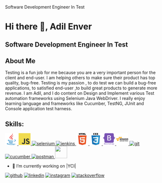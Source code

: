 Software Development Engineer In Test  
   
# Hi there 👋, Adil Enver 
## Software Development Engineer In Test 
## About Me
Testing is a fun job for me because you are a very important person for the client and end-user. I am helping others to make sure their product has top quality, bug-free. Testing is my passion , to do test we can build a bug-free applications, to satisfied end-user ,to build great products to generate more revenue. I am Adil, and I do content on Design and Implement various Test automation frameworks using Selenium Java WebDriver. I really enjoy learning language and frameworks like Cucumber, TestNG, JUnit and Console application test harness. 

## Skills:
<p align="left">
</p>
<p align="left"> <a href="https://www.java.com" target="_blank" rel="noreferrer"> <img src="https://raw.githubusercontent.com/devicons/devicon/master/icons/java/java-original.svg" alt="java" width="40" height="40"/> </a> <a href="https://developer.mozilla.org/en-US/docs/Web/JavaScript" target="_blank" rel="noreferrer"> <img src="https://raw.githubusercontent.com/devicons/devicon/master/icons/javascript/javascript-original.svg" alt="javascript" width="40" height="40"/> </a> <a href="https://www.selenium.dev" target="_blank" rel="noreferrer"> <img src="https://raw.githubusercontent.com/detain/svg-logos/780f25886640cef088af994181646db2f6b1a3f8/svg/selenium-logo.svg" alt="selenium" width="40" height="40"/> </a>  <a href="https://www.jenkins.io" target="_blank" rel="noreferrer"> <img src="https://www.vectorlogo.zone/logos/jenkins/jenkins-icon.svg" alt="jenkins" width="40" height="40"/> </a> <a href="https://www.w3.org/html/" target="_blank" rel="noreferrer"> <img src="https://raw.githubusercontent.com/devicons/devicon/master/icons/html5/html5-original-wordmark.svg" alt="html5" width="40" height="40"/> </a>  <a href="https://www.w3schools.com/css/" target="_blank" rel="noreferrer"> <img src="https://raw.githubusercontent.com/devicons/devicon/master/icons/css3/css3-original-wordmark.svg" alt="css3" width="40" height="40"/> </a> <a href="https://getbootstrap.com" target="_blank" rel="noreferrer"> <img src="https://raw.githubusercontent.com/devicons/devicon/master/icons/bootstrap/bootstrap-plain-wordmark.svg" alt="bootstrap" width="40" height="40"/> </a>  <a href="https://aws.amazon.com" target="_blank" rel="noreferrer"> <img src="https://raw.githubusercontent.com/devicons/devicon/master/icons/amazonwebservices/amazonwebservices-original-wordmark.svg" alt="aws" width="40" height="40"/> </a> <a href="https://git-scm.com/" target="_blank" rel="noreferrer"> <img src="https://www.vectorlogo.zone/logos/git-scm/git-scm-icon.svg" alt="git" width="40" height="40"/> </a>
<a href="https://cucumber.io/" target="_blank" rel="noreferrer"> <img src="https://cdn.jsdelivr.net/gh/devicons/devicon/icons/cucumber/cucumber-plain.svg" alt="cucumber" width="40" height="40"/> </a> <a href="https://www.postman.com/" target="_blank" rel="noreferrer"> <img src="https://www.vectorlogo.zone/logos/getpostman/getpostman-icon.svg" alt="postman" width="40" height="40"/> </a>
<a href="https://www.atlassian.com/" rel="nofollow">   <img src="https://camo.githubusercontent.com/bfbc57c2b7db6c411c0bee0fd5f15b80198d2f935cbe32e9c81681af6a126b3f/68747470733a2f2f63646e2e6a7364656c6976722e6e65742f67682f64657669636f6e732f64657669636f6e2f69636f6e732f6a6972612f6a6972612d6f726967696e616c2d776f72646d61726b2e737667" width="40" height="40" data-canonical-src="https://cdn.jsdelivr.net/gh/devicons/devicon/icons/jira/jira-original-wordmark.svg" style="max-width: 100%;"> </a></p>


- 🔭 I’m currently working on |YCI|   


[<img src='https://cdn.jsdelivr.net/npm/simple-icons@3.0.1/icons/github.svg' alt='github' height='40'>](https://github.com/AdilEnverUygur)  [<img src='https://cdn.jsdelivr.net/npm/simple-icons@3.0.1/icons/linkedin.svg' alt='linkedin' height='40'>](https://www.linkedin.com/in/adilenver)  [<img src='https://cdn.jsdelivr.net/npm/simple-icons@3.0.1/icons/instagram.svg' alt='instagram' height='40'>](https://www.instagram.com/adiljan_anwar)  [<img src='https://cdn.jsdelivr.net/npm/simple-icons@3.0.1/icons/stackoverflow.svg' alt='stackoverflow' height='40'>](https://stackoverflow.com/users/17361264/adilenver)  









